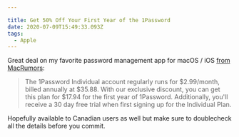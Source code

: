 ```yaml
---

title: Get 50% Off Your First Year of the 1Password
date: 2020-07-09T15:49:33.093Z
tags:
  - Apple
---
```

Great deal on my favorite password management app for macOS / iOS [from MacRumors](https://www.macrumors.com/2020/07/09/macrumors-exclusive-1password/):

> The 1Password Individual account regularly runs for $2.99/month, billed annually at $35.88. With our exclusive discount, you can get this plan for $17.94 for the first year of 1Password. Additionally, you'll receive a 30 day free trial when first signing up for the Individual Plan.

Hopefully available to Canadian users as well but make sure to doublecheck all the details before you commit.